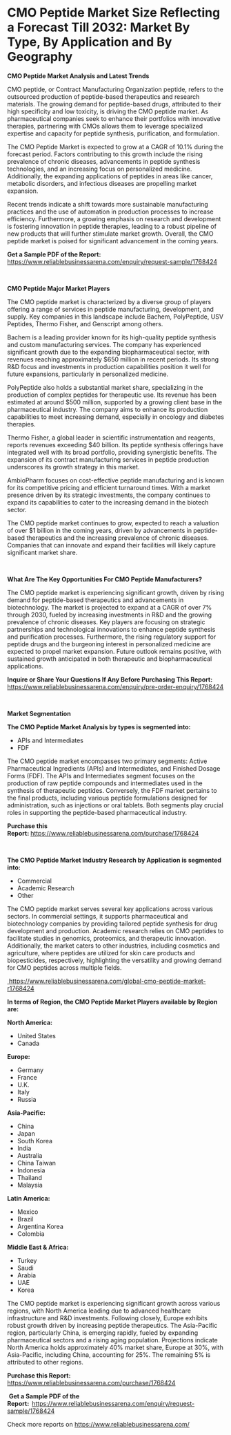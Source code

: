 <p><h1>CMO Peptide Market Size Reflecting a Forecast Till 2032: Market By Type, By Application and By Geography</h1></p><p><strong>CMO Peptide Market Analysis and Latest Trends</strong></p>
<p><p>CMO peptide, or Contract Manufacturing Organization peptide, refers to the outsourced production of peptide-based therapeutics and research materials. The growing demand for peptide-based drugs, attributed to their high specificity and low toxicity, is driving the CMO peptide market. As pharmaceutical companies seek to enhance their portfolios with innovative therapies, partnering with CMOs allows them to leverage specialized expertise and capacity for peptide synthesis, purification, and formulation. </p><p>The CMO Peptide Market is expected to grow at a CAGR of 10.1% during the forecast period. Factors contributing to this growth include the rising prevalence of chronic diseases, advancements in peptide synthesis technologies, and an increasing focus on personalized medicine. Additionally, the expanding applications of peptides in areas like cancer, metabolic disorders, and infectious diseases are propelling market expansion. </p><p>Recent trends indicate a shift towards more sustainable manufacturing practices and the use of automation in production processes to increase efficiency. Furthermore, a growing emphasis on research and development is fostering innovation in peptide therapies, leading to a robust pipeline of new products that will further stimulate market growth. Overall, the CMO peptide market is poised for significant advancement in the coming years.</p></p>
<p><strong>Get a Sample PDF of the Report:&nbsp;</strong> <a href="https://www.reliablebusinessarena.com/enquiry/request-sample/1768424?utm_campaign=2876&utm_medium=2&utm_source=Github&utm_content=ia&utm_term=05032025&utm_id=cmo-peptide">https://www.reliablebusinessarena.com/enquiry/request-sample/1768424</a></p>
<p>&nbsp;</p>
<p><strong>CMO Peptide Major Market Players</strong></p>
<p><p>The CMO peptide market is characterized by a diverse group of players offering a range of services in peptide manufacturing, development, and supply. Key companies in this landscape include Bachem, PolyPeptide, USV Peptides, Thermo Fisher, and Genscript among others. </p><p>Bachem is a leading provider known for its high-quality peptide synthesis and custom manufacturing services. The company has experienced significant growth due to the expanding biopharmaceutical sector, with revenues reaching approximately $650 million in recent periods. Its strong R&D focus and investments in production capabilities position it well for future expansions, particularly in personalized medicine.</p><p>PolyPeptide also holds a substantial market share, specializing in the production of complex peptides for therapeutic use. Its revenue has been estimated at around $500 million, supported by a growing client base in the pharmaceutical industry. The company aims to enhance its production capabilities to meet increasing demand, especially in oncology and diabetes therapies.</p><p>Thermo Fisher, a global leader in scientific instrumentation and reagents, reports revenues exceeding $40 billion. Its peptide synthesis offerings have integrated well with its broad portfolio, providing synergistic benefits. The expansion of its contract manufacturing services in peptide production underscores its growth strategy in this market.</p><p>AmbioPharm focuses on cost-effective peptide manufacturing and is known for its competitive pricing and efficient turnaround times. With a market presence driven by its strategic investments, the company continues to expand its capabilities to cater to the increasing demand in the biotech sector.</p><p>The CMO peptide market continues to grow, expected to reach a valuation of over $1 billion in the coming years, driven by advancements in peptide-based therapeutics and the increasing prevalence of chronic diseases. Companies that can innovate and expand their facilities will likely capture significant market share.</p></p>
<p>&nbsp;</p>
<p><strong>What Are The Key Opportunities For CMO Peptide Manufacturers?</strong></p>
<p><p>The CMO peptide market is experiencing significant growth, driven by rising demand for peptide-based therapeutics and advancements in biotechnology. The market is projected to expand at a CAGR of over 7% through 2030, fueled by increasing investments in R&D and the growing prevalence of chronic diseases. Key players are focusing on strategic partnerships and technological innovations to enhance peptide synthesis and purification processes. Furthermore, the rising regulatory support for peptide drugs and the burgeoning interest in personalized medicine are expected to propel market expansion. Future outlook remains positive, with sustained growth anticipated in both therapeutic and biopharmaceutical applications.</p></p>
<p><strong>Inquire or Share Your Questions If Any Before Purchasing This Report:</strong> <a href="https://www.reliablebusinessarena.com/enquiry/pre-order-enquiry/1768424?utm_campaign=2876&utm_medium=2&utm_source=Github&utm_content=ia&utm_term=05032025&utm_id=cmo-peptide">https://www.reliablebusinessarena.com/enquiry/pre-order-enquiry/1768424</a></p>
<p>&nbsp;</p>
<p><strong>Market Segmentation</strong></p>
<p><strong>The CMO Peptide Market Analysis by types is segmented into:</strong></p>
<p><ul><li>APIs and Intermediates</li><li>FDF</li></ul></p>
<p><p>The CMO peptide market encompasses two primary segments: Active Pharmaceutical Ingredients (APIs) and Intermediates, and Finished Dosage Forms (FDF). The APIs and Intermediates segment focuses on the production of raw peptide compounds and intermediates used in the synthesis of therapeutic peptides. Conversely, the FDF market pertains to the final products, including various peptide formulations designed for administration, such as injections or oral tablets. Both segments play crucial roles in supporting the peptide-based pharmaceutical industry.</p></p>
<p><strong>Purchase this Report:&nbsp;</strong><a href="https://www.reliablebusinessarena.com/purchase/1768424?utm_campaign=2876&utm_medium=2&utm_source=Github&utm_content=ia&utm_term=05032025&utm_id=cmo-peptide">https://www.reliablebusinessarena.com/purchase/1768424</a></p>
<p>&nbsp;</p>
<p><strong>The CMO Peptide Market Industry Research by Application is segmented into:</strong></p>
<p><ul><li>Commercial</li><li>Academic Research</li><li>Other</li></ul></p>
<p><p>The CMO peptide market serves several key applications across various sectors. In commercial settings, it supports pharmaceutical and biotechnology companies by providing tailored peptide synthesis for drug development and production. Academic research relies on CMO peptides to facilitate studies in genomics, proteomics, and therapeutic innovation. Additionally, the market caters to other industries, including cosmetics and agriculture, where peptides are utilized for skin care products and biopesticides, respectively, highlighting the versatility and growing demand for CMO peptides across multiple fields.</p></p>
<p><a href="https://www.reliablebusinessarena.com/global-cmo-peptide-market-r1768424?utm_campaign=2876&utm_medium=2&utm_source=Github&utm_content=ia&utm_term=05032025&utm_id=cmo-peptide">&nbsp;https://www.reliablebusinessarena.com/global-cmo-peptide-market-r1768424</a></p>
<p><strong>In terms of Region, the CMO Peptide Market Players available by Region are:</strong></p>
<p>
    <p> <strong> North America: </strong>
        <ul>
            <li>United States</li>
            <li>Canada</li>
        </ul>
        </p> 
    <p> <strong> Europe: </strong>
        <ul>
            <li>Germany</li>
            <li>France</li>
            <li>U.K.</li>
            <li>Italy</li>
            <li>Russia</li>
        </ul>
        </p> 
    <p> <strong> Asia-Pacific: </strong>
        <ul>
            <li>China</li>
            <li>Japan</li>
            <li>South Korea</li>
            <li>India</li>
            <li>Australia</li>
            <li>China Taiwan</li>
            <li>Indonesia</li>
            <li>Thailand</li>
            <li>Malaysia</li>
        </ul>
        </p> 
    <p> <strong> Latin America: </strong>
        <ul>
            <li>Mexico</li>
            <li>Brazil</li>
            <li>Argentina Korea</li>
            <li>Colombia</li>
        </ul>
        </p> 
    <p> <strong> Middle East & Africa: </strong>
        <ul>
            <li>Turkey</li>
            <li>Saudi</li>
            <li>Arabia</li>
            <li>UAE</li>
            <li>Korea</li>
        </ul>
    </p>
    </p>
<p><p>The CMO peptide market is experiencing significant growth across various regions, with North America leading due to advanced healthcare infrastructure and R&D investments. Following closely, Europe exhibits robust growth driven by increasing peptide therapeutics. The Asia-Pacific region, particularly China, is emerging rapidly, fueled by expanding pharmaceutical sectors and a rising aging population. Projections indicate North America holds approximately 40% market share, Europe at 30%, with Asia-Pacific, including China, accounting for 25%. The remaining 5% is attributed to other regions.</p></p>
<p><strong>Purchase this Report: </strong><a href="https://www.reliablebusinessarena.com/purchase/1768424?utm_campaign=2876&utm_medium=2&utm_source=Github&utm_content=ia&utm_term=05032025&utm_id=cmo-peptide">https://www.reliablebusinessarena.com/purchase/1768424</a></p>
<p>&nbsp;<strong>Get a Sample PDF of the Report:&nbsp;&nbsp;</strong><a href="https://www.reliablebusinessarena.com/enquiry/request-sample/1768424?utm_campaign=2876&utm_medium=2&utm_source=Github&utm_content=ia&utm_term=05032025&utm_id=cmo-peptide">https://www.reliablebusinessarena.com/enquiry/request-sample/1768424</a></p>
<p><strong></strong></p>
<p>Check more reports on <a href="https://www.reliablebusinessarena.com/?utm_campaign=2876&utm_medium=2&utm_source=Github&utm_content=ia&utm_term=05032025&utm_id=cmo-peptide">https://www.reliablebusinessarena.com/</a></p>